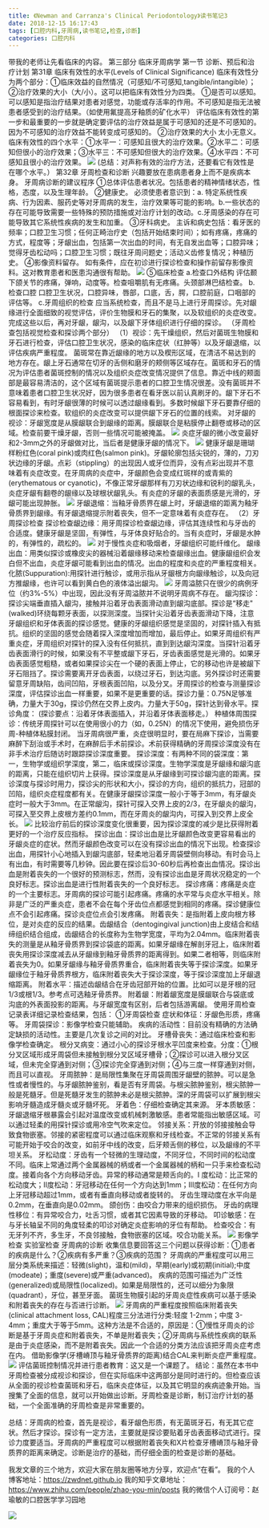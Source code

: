 ```yaml
---
title: 《Newman and Carranza's Clinical Periodontology》读书笔记3
date: 2018-12-15 16:17:43
tags: [口腔内科,牙周病,读书笔记,检查,诊断]
categories: 口腔内科
---
```

带我的老师让先看临床的内容。
第三部分 临床牙周病学
第一节 诊断、预后和治疗计划
第31章 临床有效性的水平(Levels of Clinical Significance)
临床有效性分为两个部分：①临床效益的自然情况（可感知/不可感知,tangible/intangible）；②治疗效果的大小（大/小）。这可以把临床有效性分为四类。
①是否可以感知。
可以感知是指治疗结果对患者对感觉，功能或存活率的作用。不可感知是指无法被患者感受到的治疗结果。（如使用氟提高牙釉质的矿化水平）
评估临床有效性的第一步和最重要的一步就是确定要评估的治疗效益是属于可感知的还是不可感知的。因为不可感知的治疗效益不能转变成可感知的。
②治疗效果的大小
太小无意义。
临床有效性的四个水平：①水平一：可感知且很大的治疗效果。②水平二：可感知但很小的治疗效果；③水平三：不可感知但很大的治疗效果。④水平四：不可感知且很小的治疗效果。
![](https://zymblog-1258069789.cos.ap-chengdu.myqcloud.com/blog0061-lcyzbxbj03/01.jpg)
(总结：对声称有效的治疗方法，还要看它有效性是在哪个水平。）
第32章 牙周检查和诊断
兴趣要放在患病患者身上而不是疾病本身。
牙周病诊断的建议程序
①总体评估患者状况。包括患者的精神情绪状态，性格，态度，以及生理年龄。
②健康史。
必须使患者意识到：a. 特定系统性疾病、行为因素、服药史等对牙周病的发生，治疗效果等可能的影响。b.一些状态的存在可能导致需要一些特殊的预防措施或对治疗计划的改动。c.牙周感染的存在可能导致其它系统性疾病的发生和加重。
③牙科病史。
主诉和病史包括：看牙医的频率；口腔卫生习惯；任何正畸治疗史（包括开始结束时间）；如有疼痛，疼痛的方式，程度等；牙龈出血，包括第一次出血的时间，有无自发出血等；口腔异味；觉得牙齿松动吗；口腔卫生习惯；既往牙周问题史；活动义齿修复情况；种植历史。
④影像资料留存。
如有条件，应在初诊进行探诊检查和操作前留存影像资料。这对教育患者和医患沟通很有帮助。
![](https://zymblog-1258069789.cos.ap-chengdu.myqcloud.com/blog0061-lcyzbxbj03/02.jpg)
⑤临床检查
a.检查口外结构
评估颞下颌关节的疼痛，弹响，动度等。检查咀嚼肌有无疼痛。头颈部淋巴结检查。
b.检查口腔
口腔卫生状况，口腔异味，唇部，口底，舌，腭，口腔前庭，口咽部的评估等。
c.牙周组织的检查
应当系统检查，而且不是马上进行牙周探诊。先对龈缘进行全面细致的视觉评估，评价生物膜和牙石的集聚，以及软组织的炎症改变。完成这些以后，再对牙龈，龈沟，以及龈下牙体组织进行仔细的探诊。
（牙周检查包括视觉检查和探诊两个部分）
（1）视诊：先干燥组织，然后对菌斑生物膜和牙石进行检查，评估口腔卫生状况，感染的临床症状（红肿等）以及牙龈退缩，以评估疾病严重程度。
菌斑常在靠近龈缘的地方以及楔形区域，在清洁不易达到的地方存在。龈上牙石通常在切牙的舌侧和磨牙的颊侧等区域存在。菌斑和牙石的情况为评估患者菌斑控制的情况以及组织炎症改变情况提供了信息。靠近中线的颊面部是最容易清洁的，这个区域有菌斑提示患者的口腔卫生情况很差。没有菌斑并不意味着患者口腔卫生状况好，因为很多患者在看牙医以前认真刷牙的。龈下牙石不容易看到，有时牙龈很薄的时候可以透过龈缘看到。多数时候龈下牙石要靠仔细的根面探诊来检查。软组织的炎症改变可以提供龈下牙石的位置的线索。
对牙龈的视诊：牙龈宽度是从膜龈联合到龈缘的距离。膜龈联合是粘膜停止翻卷或移动的区域。检查前要干燥牙龈，否则一些情况可能被掩盖。
![](https://zymblog-1258069789.cos.ap-chengdu.myqcloud.com/blog0061-lcyzbxbj03/03.jpg)
炎症牙龈的微小改变最好和2-3mm之外的牙龈做对比，当后者是健康牙龈的情况下。
![](https://zymblog-1258069789.cos.ap-chengdu.myqcloud.com/blog0061-lcyzbxbj03/04.jpg)
健康牙龈是珊瑚样粉红色(coral pink)或肉红色(salmon pink)。牙龈轮廓包括尖锐的，薄的，刀刃状边缘的牙龈。点彩（stippling）的出现因人或牙位而异，没有点彩出现并不意味着有炎症改变。在牙周病的炎症中，牙龈颜色会变成红斑样的或青紫的(erythematous or cyanotic)，不像正常牙龈那样有刀刃状边缘和锐利的龈乳头，炎症牙龈有翻卷的龈缘以及球根状龈乳头。有炎症的牙龈的表面质感是光滑的，牙龈可能出现肿胀。
![](https://zymblog-1258069789.cos.ap-chengdu.myqcloud.com/blog0061-lcyzbxbj03/05.jpg)
牙龈退缩：当釉牙骨质界在龈上时，牙龈退缩的距离为釉牙骨质界到龈缘。有牙龈退缩提示附着丧失，但不一定意味着有炎症存在。
（2）牙周探诊检查
探诊检查龈边缘：用牙周探诊检查龈边缘，评估其连续性和与牙齿的合适度。健康牙龈是坚固，有弹性，与牙体良好贴合的。当有炎症时，牙龈是水肿的，有弹性的，疏松的。
![](https://zymblog-1258069789.cos.ap-chengdu.myqcloud.com/blog0061-lcyzbxbj03/06.jpg)
对于慢性炎症和吸烟者，牙龈组织可能纤维化。
龈缘出血：用类似探诊或橡皮尖的器械沿着龈缘移动来检查龈缘出血。健康龈组织会发白但不出血，炎症牙龈可能看到出血的情况。出血的程度和炎症的严重程度相关。
化脓(Suppuration):用探针进行触诊，或用示指从牙龈根方向龈缘触诊，以及向冠方推龈缘，也许可以看到黄白色的液体溢出龈沟。
![](https://zymblog-1258069789.cos.ap-chengdu.myqcloud.com/blog0061-lcyzbxbj03/07.jpg)
牙周溢脓只在很少的病例牙位（约3%-5%）中出现，因此没有牙周溢脓并不说明牙周病不存在。
龈沟探诊：探诊尖端垂直插入龈沟，接触并沿着牙齿表面滑动直到龈沟底部。探诊是“移走"(walked)环绕每颗牙表面，以探测深度。当探针尖沿着牙齿表面滑动下降，注意牙龈组织和牙体表面的探诊感觉。健康的牙龈组织感觉是坚固的，对探针插入有抵抗。组织的坚固的感觉会随着探入深度增加而增加，最后停止。如果牙周组织有严重炎症，牙周组织对探针的探入没有任何抵抗，直到到达龈沟深度。当探针沿着牙齿表面滑行的时候，如果没有不平整或龈下牙石，牙齿表面感觉是光滑的。如果牙齿表面感觉粗糙，或者如果探诊尖在一个硬的表面上停止，它的移动也许是被龈下牙石阻挡了。探诊需要离开牙齿表面，以绕过牙石，到达沟底。另外探诊时还需要留意牙周缺陷，齿间凹陷，牙根表面凹陷，以及分叉。牙周探诊的检查与测量探诊深度，评估探诊出血一样重要，如果不是更重要的话。探诊力量：0.75N足够准确，力量大于30g，探诊仍然在交界上皮内。力量大于50g，探针达到骨水平。探诊角度：
(探诊要点：沿着牙体表面插入，并沿着牙体表面移走。）
种植体周围探诊：传统牙周探针可以在使用很小的力（如，0.25N）的情况下使用，避免损伤牙周-种植体粘膜封闭。
当牙周病很严重，炎症很明显时，要在局麻下探诊，当需要麻醉下刮治或手术时，在麻醉后手术前探诊。术前获得精确的牙周探诊深度没有在非手术治疗后随访时跟踪探诊深度重要。
探诊深度：有两种不同的袋深度：第一，生物学或组织学深度，第二，临床或探诊深度。生物学深度是牙龈缘和龈沟底的距离，只能在组织切片上获得。探诊深度是从牙龈缘到可探诊龈沟底的距离。探诊深度与探诊时用力，探诊尖的形状和大小，探诊的方向，组织的抵抗力，冠部的凹陷，组织炎症程度都有关。在健康牙龈探诊深度一般小于等于3mm，有牙龈炎症时一般大于3mm。在正常龈沟，探针可探入交界上皮的2/3，在牙龈炎的龈沟，可探入至交界上皮根方差约0.1mm，而在牙周炎的龈沟内，可探入到交界上皮全长。
![](https://zymblog-1258069789.cos.ap-chengdu.myqcloud.com/blog0061-lcyzbxbj03/08.jpg)
比较治疗前后的探诊深度变化很重要，因为探诊深度的减少是比获得附着更好的一个治疗反应指标。
探诊出血：探诊出血是比牙龈颜色改变更容易看出的牙龈炎症的症状。然而牙龈颜色改变可以在没有探诊出血的情况下出现。检查探诊出血，用探针小心地插入到龈沟底部，轻柔地沿着牙周袋壁侧向移动。有时会马上有出血，有时需要等几秒钟。因此要在探诊后30-60秒后再检查出血情况。探诊出血是附着丧失的一个很好的预测标志，然而，没有探诊出血是牙周状况稳定的一个良好标志。探诊出血是进行性附着丧失的一个良好标志。
探诊疼痛：疼痛是炎症的一个主要标志。牙周病的探诊可能引起疼痛。疼痛的水平常与炎症水平相关。除非是广泛的严重炎症，患者不会在每个牙齿位点都感觉到相同的疼痛。探诊健康位点不会引起疼痛。探诊炎症位点会引发疼痛。
附着丧失：是指附着上皮向根方移位，是对炎症的反应的结果。齿龈结合（dentogingival junction)由上皮结合和结缔组织结合组成，齿龈结合的长度称为生物学宽度，平均为2.04mm。临床附着丧失的测量是从釉牙骨质界到探诊袋底的距离。如果牙龈缘在解剖牙冠上，临床附着丧失用探诊深度减去从牙龈缘到釉牙骨质界的距离得到。如果二者相等，则临床附着丧失为0。如果牙龈缘与釉牙骨质界重合，临床附着丧失等于探诊深度。如果牙龈缘位于釉牙骨质界根方，临床附着丧失大于探诊深度，等于探诊深度加上牙龈退缩距离。
附着水平：描述齿龈结合在牙齿冠部开始的位置。比如可以是牙根的冠1/3或根1/3。参考点可选釉牙骨质界。
附着龈：附着龈宽度是膜龈联合与袋底或沟底的外表面投影的距离。与牙龈宽度有区别，后者包括游离龈。
使用牙周检查记录表详细记录检查结果，包括：
①牙周袋检查
症状和体征：牙龈色形质，疼痛等。
牙周袋探诊：影像学检查只能辅助。
疾病的活动性：目前没有精确的方法确定缺损的活动性。主要是几次复诊之间的对比。
牙槽骨丧失：通过临床检查和影像学检查确定。
根分叉病变：通过小心的探诊牙根水平凹度来检查。分度：①根分叉区域形成牙周袋但未接触到根分叉区域牙槽骨；②探诊可以进入根分叉区域，但未完全穿通到对侧；③探诊完全穿通到对侧；④与三度一样穿通到对侧，而且可以直视。
牙周脓肿：是局限性集聚在牙周袋周围牙龈壁的脓肿。可以是急性或者慢性的。与牙龈脓肿鉴别，看是否有牙周袋。与根尖脓肿鉴别，根尖脓肿一般是死髓牙。但是死髓牙发生的脓肿未必是根尖脓肿。深的牙周袋可以扩展到根尖影响牙髓造成牙髓炎或牙髓坏死。
牙着色：仔细检查确定其来源。
牙本质敏感：牙龈退缩牙根暴露会引起对温度改变或机械刺激敏感。患者常能指出敏感区域。可以通过轻柔的用探针探诊或用冷空气吹来定位。
邻接关系：开放的邻接接触会导致食物嵌塞。邻接的紧密程度可以通过临床观察和牙线检查。不正常的邻接关系有可能开始于咬合的改变，如前牙中线的改变，后牙颊舌侧的移位，以及龈缘的不平坦关系。
牙松动度：牙齿有一个轻微的生理动度，不同牙位，不同时间的松动度不同。临床上常通过两个金属器械的柄或者一个金属器械的柄和一只手来检查松动度。接着向各个方向移动牙齿。异常的移动通常是颊舌向的。Ⅰ 度松动：比正常的松动度大；Ⅱ度松动：牙冠移动在任何一个方向达到1mm；Ⅲ度松动：在任何方向上牙冠移动超过1mm，或者有垂直向移动或者旋转的。
牙齿生理动度在水平向是0.2mm，在垂直向是0.02mm。
颌创伤：由咬合力带来的组织损伤。
牙齿的病理性移位：有异常咬合力，吐舌习惯，或者其它因素导致的牙移动。
叩诊敏感：在与牙长轴呈不同的角度轻柔的叩诊对确定炎症影响的牙位有帮助。
检查咬合：有无牙列不齐，多生牙，不良邻接触，食物嵌塞的区域。咬合功能关系。
![](https://zymblog-1258069789.cos.ap-chengdu.myqcloud.com/blog0061-lcyzbxbj03/09.jpg)
影像学检查
实验室检查
牙周病的诊断
收集信息要回答这三个问题以获得诊断：①患者的疾病是什么？②疾病有多严重？③疾病的范围？
牙周病的严重程度可以用三层分类系统来描述：轻微(slight)，温和(mild)，早期(early)或初期(initial);中度(modeate)；重度(severe)或严重(advanced)。
疾病的范围可描述为广泛性(generalized)或局限性(localized)。如果是局限性的，还可以细分为象限(quadrant），牙位，甚至牙面。
菌斑生物膜引起的牙周炎症性疾病可以基于感染和附着丧失的存在与否进行诊断。
![](https://zymblog-1258069789.cos.ap-chengdu.myqcloud.com/blog0061-lcyzbxbj03/10.jpg)
牙周病的严重程度按照临床附着丧失(clinical attachment loss, CAL)程度三分法进行分类:轻度 1-2mm；中度 3-4mm；重度大于等于5mm。这种方法是不合适的，原因是：①慢性牙周炎的诊断是基于牙周炎症和附着丧失，不单是附着丧失；②牙周病与系统性疾病的联系是由于炎症感染，而不是附着丧失。因此一个合适的分类方法应该把牙周炎症考虑在内。
借助影像学(牙槽嵴顶与釉牙骨质界的距离)结合CAL来判断炎症严重程度。
![](https://zymblog-1258069789.cos.ap-chengdu.myqcloud.com/blog0061-lcyzbxbj03/11.jpg)
评估菌斑控制情况并进行患者教育：这又是一个课题了。
结论：虽然在本书中牙周检查被分成视诊和探诊，但在实际临床中这两部分是同时进行的。但检查应该从全面的视诊检查菌斑和牙石，临床炎症体征，以及其它明显的疾病迹象开始。当搜集了全面的信息，就可以开始做出诊断。牙周检查是诊断，制订治疗计划的基础，一个全面准确的牙周检查是非常重要的。

总结：牙周病的检查，首先是视诊，看牙龈色形质，有无菌斑牙石，有无其它症状。然后才探诊。探诊有一定方法，主要就是探诊要贴着牙齿表面移动式进行。探诊力度要适当。牙周病的严重程度可以根据附着丧失和X片检查牙槽嵴顶与釉牙骨质界的距离来确定。诊断是治疗的基础，而仔细全面的检查是诊断的基础。





我发文章的三个地方，欢迎大家在朋友圈等地方分享，欢迎点“在看”。
我的个人博客地址：https://zwdnet.github.io
我的知乎文章地址： https://www.zhihu.com/people/zhao-you-min/posts
我的微信个人订阅号：赵瑜敏的口腔医学学习园地

![](https://zymblog-1258069789.cos.ap-chengdu.myqcloud.com/other/wx.jpg)